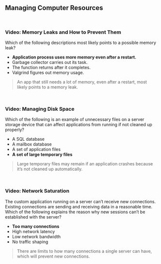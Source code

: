 ##  Managing Computer Resources

<br>

### Video: Memory Leaks and How to Prevent Them

Which of the following descriptions most likely points to a possible memory leak?

* **Application process uses more memory even after a restart.**
* Garbage collector carries out its task.
* The function returns after it completes.
* Valgrind figures out memory usage. 

> An app that still needs a lot of memory, even after a restart, most likely points to a memory leak. 

<br>

### Video: Managing Disk Space

Which of the following is an example of unnecessary files on a server storage device that can affect applications from running if not cleaned up properly?

* A SQL database
* A mailbox database
* A set of application files
* **A set of large temporary files**

> Large temporary files may remain if an application crashes because it’s not cleaned up automatically. 

<br>

### Video: Network Saturation

The custom application running on a server can’t receive new connections. Existing connections are sending and receiving data in a reasonable time. Which of the following explains the reason why new sessions can’t be established with the server?

* **Too many connections**
* High network latency
* Low network bandwidth
* No traffic shaping 

> There are limits to how many connections a single server can have, which will prevent new connections. 